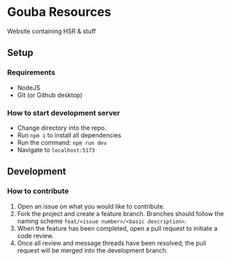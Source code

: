 # Gouba Resources

Website containing HSR & stuff

## Setup
### Requirements
-  NodeJS
- Git (or Github desktop)

### How to start development server
- Change directory into the repo. 
- Run `npm i` to install all dependencies
- Run the command: `npm run dev`
- Navigate to `localhost:5173` 

## Development
### How to contribute
1. Open an issue on what you would like to contribute.
2. Fork the project and create a feature branch. Branches should follow the naming scheme `feat/<issue number>/<basic description>`.
3. When the feature has been completed, open a pull request to initiate a code review.
4. Once all review and message threads have been resolved, the pull request will be merged into the development branch.